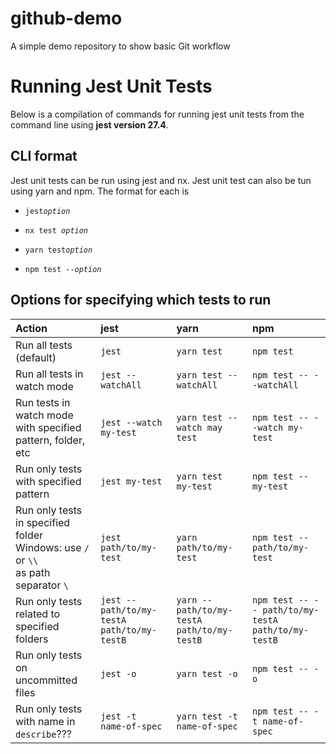 # github-demo
A simple demo repository to show basic Git workflow


# Running Jest Unit Tests
Below is a compilation of commands for running jest unit tests from the command line using **jest version 27.4**.

## CLI format
Jest unit tests can be run using jest and nx.  Jest unit test can also be tun using yarn and npm. The format for each is

- `jest`*`option`*

- `nx test `*`option`*

- `yarn test`*`option`* 

- `npm test --`*`option`*


## Options for specifying which tests to run

| Action | jest | yarn | npm |
| :--- | :--- | :--- | :---- |
| Run all tests (default) | `jest`       | `yarn test`    | `npm test` |
| Run all tests in watch mode | `jest --watchAll`       | `yarn test --watchAll`    | `npm test -- --watchAll` |
| Run tests in watch mode with specified pattern, folder, etc | `jest --watch my-test`       | `yarn test --watch may test`    | `npm test -- --watch my-test` |
| Run only tests with specified pattern | `jest my-test` | `yarn test my-test` | `npm test -- my-test` |
| Run only tests in specified folder <br/>Windows: use `/` or `\\` <br/>as path separator `\` | `jest path/to/my-test` | `yarn path/to/my-test` | `npm test -- path/to/my-test` |
| Run only tests related to specified folders | `jest -- path/to/my-testA path/to/my-testB` | `yarn -- path/to/my-testA path/to/my-testB` | `npm test -- -- path/to/my-testA path/to/my-testB` |
| Run only tests on uncommitted files | `jest -o`       | `yarn test -o`    | `npm test -- -o` | 
| Run only tests with name in `describe`??? | `jest -t name-of-spec`       | `yarn test -t name-of-spec`    | `npm test -- -t name-of-spec` |
